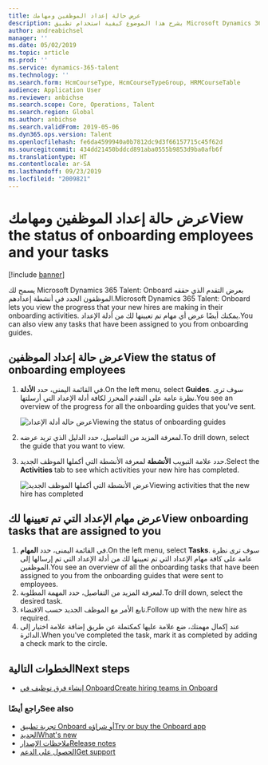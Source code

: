 ```yaml
---
title: عرض حالة إعداد الموظفين ومهامك
description: يشرح هذا الموضوع كيفية استخدام تطبيق Microsoft Dynamics 365 Talent - Onboard لتعقب تقدم الموظفين الجدد في عملية إعدادهم.
author: andreabichsel
manager: ''
ms.date: 05/02/2019
ms.topic: article
ms.prod: ''
ms.service: dynamics-365-talent
ms.technology: ''
ms.search.form: HcmCourseType, HcmCourseTypeGroup, HRMCourseTable
audience: Application User
ms.reviewer: anbichse
ms.search.scope: Core, Operations, Talent
ms.search.region: Global
ms.author: anbichse
ms.search.validFrom: 2019-05-06
ms.dyn365.ops.version: Talent
ms.openlocfilehash: fe6da4599940a0b7812dc9d3f66157715c45f62d
ms.sourcegitcommit: 434dd21450bddcd891aba0555b9853d9ba0afb6f
ms.translationtype: HT
ms.contentlocale: ar-SA
ms.lasthandoff: 09/23/2019
ms.locfileid: "2009821"
---
```

# <a name="view-the-status-of-onboarding-employees-and-your-tasks"></a><span data-ttu-id="45f08-103">عرض حالة إعداد الموظفين ومهامك</span><span class="sxs-lookup"><span data-stu-id="45f08-103">View the status of onboarding employees and your tasks</span></span>

[!include [banner](includes/banner.md)]

<span data-ttu-id="45f08-104">يسمح لك Microsoft Dynamics 365 Talent: Onboard بعرض التقدم الذي حققه الموظفون الجدد في أنشطة إعدادهم.</span><span class="sxs-lookup"><span data-stu-id="45f08-104">Microsoft Dynamics 365 Talent: Onboard lets you view the progress that your new hires are making in their onboarding activities.</span></span> <span data-ttu-id="45f08-105">يمكنك أيضًا عرض أي مهام تم تعيينها لك من أدلة الإعداد.</span><span class="sxs-lookup"><span data-stu-id="45f08-105">You can also view any tasks that have been assigned to you from onboarding guides.</span></span>

## <a name="view-the-status-of-onboarding-employees"></a><span data-ttu-id="45f08-106">عرض حالة إعداد الموظفين</span><span class="sxs-lookup"><span data-stu-id="45f08-106">View the status of onboarding employees</span></span>

1. <span data-ttu-id="45f08-107">في القائمة اليمنى، حدد **الأدلة**.</span><span class="sxs-lookup"><span data-stu-id="45f08-107">On the left menu, select **Guides**.</span></span> <span data-ttu-id="45f08-108">سوف ترى نظرة عامة على التقدم المحرز لكافة أدلة الإعداد التي أرسلتها.</span><span class="sxs-lookup"><span data-stu-id="45f08-108">You see an overview of the progress for all the onboarding guides that you've sent.</span></span>

    ![[<span data-ttu-id="45f08-109">عرض حالة أدلة الإعداد</span><span class="sxs-lookup"><span data-stu-id="45f08-109">Viewing the status of onboarding guides</span></span>](./media/onboard-guide-status.png)](./media/onboard-guide-status.png)

2. <span data-ttu-id="45f08-110">لمعرفة المزيد من التفاصيل، حدد الدليل الذي تريد عرضه.</span><span class="sxs-lookup"><span data-stu-id="45f08-110">To drill down, select the guide that you want to view.</span></span>
3. <span data-ttu-id="45f08-111">حدد علامة التبويب **الأنشطة** لمعرفة الأنشطة التي أكملها الموظف الجديد.</span><span class="sxs-lookup"><span data-stu-id="45f08-111">Select the **Activities** tab to see which activities your new hire has completed.</span></span>

    ![[<span data-ttu-id="45f08-112">عرض الأنشطة التي أكملها الموظف الجديد</span><span class="sxs-lookup"><span data-stu-id="45f08-112">Viewing activities that the new hire has completed</span></span>](./media/onboard-status-activities.png)](./media/onboard-status-activities.png)

## <a name="view-onboarding-tasks-that-are-assigned-to-you"></a><span data-ttu-id="45f08-113">عرض مهام الإعداد التي تم تعيينها لك</span><span class="sxs-lookup"><span data-stu-id="45f08-113">View onboarding tasks that are assigned to you</span></span>

1. <span data-ttu-id="45f08-114">في القائمة اليمنى، حدد **المهام**.</span><span class="sxs-lookup"><span data-stu-id="45f08-114">On the left menu, select **Tasks**.</span></span> <span data-ttu-id="45f08-115">سوف ترى نظرة عامة على كافة مهام الإعداد التي تم تعيينها لك من أدلة الإعداد التي تم إرسالها إلى الموظفين.</span><span class="sxs-lookup"><span data-stu-id="45f08-115">You see an overview of all the onboarding tasks that have been assigned to you from the onboarding guides that were sent to employees.</span></span>
2. <span data-ttu-id="45f08-116">لمعرفة المزيد من التفاصيل، حدد المهمة المطلوبة.</span><span class="sxs-lookup"><span data-stu-id="45f08-116">To drill down, select the desired task.</span></span>
3. <span data-ttu-id="45f08-117">تابع الأمر مع الموظف الجديد حسب الاقتضاء.</span><span class="sxs-lookup"><span data-stu-id="45f08-117">Follow up with the new hire as required.</span></span>
4. <span data-ttu-id="45f08-118">عند إكمال مهمتك، ضع علامة عليها كمكتملة عن طريق إضافة علامة اختيار إلى الدائرة.</span><span class="sxs-lookup"><span data-stu-id="45f08-118">When you've completed the task, mark it as completed by adding a check mark to the circle.</span></span>

## <a name="next-steps"></a><span data-ttu-id="45f08-119">الخطوات التالية</span><span class="sxs-lookup"><span data-stu-id="45f08-119">Next steps</span></span>

- [<span data-ttu-id="45f08-120">إنشاء فرق توظيف في Onboard‎</span><span class="sxs-lookup"><span data-stu-id="45f08-120">Create hiring teams in Onboard</span></span>](./onboard-create-team.md)

### <a name="see-also"></a><span data-ttu-id="45f08-121">راجع أيضًا</span><span class="sxs-lookup"><span data-stu-id="45f08-121">See also</span></span>

- [<span data-ttu-id="45f08-122">تجربة تطبيق Onboard أو شراؤه</span><span class="sxs-lookup"><span data-stu-id="45f08-122">Try or buy the Onboard app</span></span>](https://dynamics.microsoft.com/talent/onboard/)
- [<span data-ttu-id="45f08-123">الجديد</span><span class="sxs-lookup"><span data-stu-id="45f08-123">What's new</span></span>](./whats-new.md)
- [<span data-ttu-id="45f08-124">ملاحظات الإصدار</span><span class="sxs-lookup"><span data-stu-id="45f08-124">Release notes</span></span>](https://docs.microsoft.com/business-applications-release-notes/index)
- [<span data-ttu-id="45f08-125">الحصول على الدعم</span><span class="sxs-lookup"><span data-stu-id="45f08-125">Get support</span></span>](./talent-support.md)
